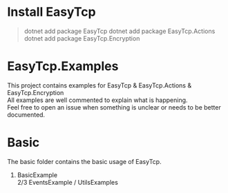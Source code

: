 # Install EasyTcp
> dotnet add package EasyTcp
> dotnet add package EasyTcp.Actions
> dotnet add package EasyTcp.Encryption

# EasyTcp.Examples
This project contains examples for EasyTcp & EasyTcp.Actions & EasyTcp.Encryption <br/>
All examples are well commented to explain what is happening. <br/>
Feel free to open an issue when something is unclear or needs to be better documented.

# Basic
The basic folder contains the basic usage of EasyTcp. <br/>
1. BasicExample <br/>
2/3 EventsExample / UtilsExamples <br/>
